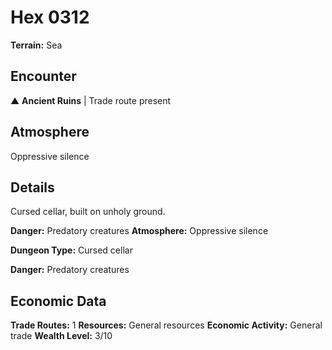 # Hex 0312

**Terrain:** Sea

## Encounter
▲ **Ancient Ruins** | Trade route present

## Atmosphere
Oppressive silence

## Details
Cursed cellar, built on unholy ground.

**Danger:** Predatory creatures
**Atmosphere:** Oppressive silence



**Dungeon Type:** Cursed cellar

**Danger:** Predatory creatures

## Economic Data
**Trade Routes:** 1
**Resources:** General resources
**Economic Activity:** General trade
**Wealth Level:** 3/10

